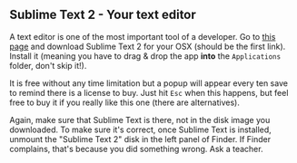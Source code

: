 ## Sublime Text 2 - Your text editor

A text editor is one of the most important tool of a developer. Go to [this page](http://www.sublimetext.com/2) and download Sublime Text 2 for your OSX (should be the first link). Install it (meaning you have to drag & drop the app **into** the `Applications` folder, don't skip it!).

It is free without any time limitation but a popup will appear every ten save to remind there is a license to buy.
Just hit `Esc` when this happens, but feel free to buy it if you really like this one (there are alternatives).

Again,  make sure that Sublime Text is there, not in the disk image you downloaded. To make sure it's correct, once Sublime Text is installed, unmount the "Sublime Text 2" disk in the left panel of Finder. If Finder complains, that's because you did something wrong. Ask a teacher.
